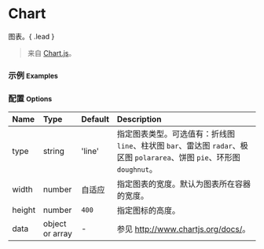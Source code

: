 # Chart

图表。{ .lead }

> 来自 [Chart.js](https://github.com/nnnick/Chart.js)。

### 示例 <small>Examples</small>

<div class="bs-example">
    <div class="content">
        <div bx-name="components/chart" data-type="Line" data-data="{
            labels: ['January', 'February', 'March', 'April', 'May', 'June', 'July'],
            datasets: [{
                label: 'My First dataset',
                fillColor: 'rgba(220,220,220,0.2)',
                strokeColor: 'rgba(220,220,220,1)',
                pointColor: 'rgba(220,220,220,1)',
                pointStrokeColor: '#fff',
                pointHighlightFill: '#fff',
                pointHighlightStroke: 'rgba(220,220,220,1)',
                data: [65, 59, 80, 81, 56, 55, 40]
            }, {
                label: 'My Second dataset',
                fillColor: 'rgba(151,187,205,0.2)',
                strokeColor: 'rgba(151,187,205,1)',
                pointColor: 'rgba(151,187,205,1)',
                pointStrokeColor: '#fff',
                pointHighlightFill: '#fff',
                pointHighlightStroke: 'rgba(151,187,205,1)',
                data: [28, 48, 40, 19, 86, 27, 90]
            }]
        }"></div>
    </div>
</div>
<div class="bs-example">
    <div class="content">
        <div bx-name="components/chart" data-type="Bar" data-data="{
            labels: ['January', 'February', 'March', 'April', 'May', 'June', 'July'],
            datasets: [
                {
                    label: 'My First dataset',
                    fillColor: 'rgba(220,220,220,0.5)',
                    strokeColor: 'rgba(220,220,220,0.8)',
                    highlightFill: 'rgba(220,220,220,0.75)',
                    highlightStroke: 'rgba(220,220,220,1)',
                    data: [65, 59, 80, 81, 56, 55, 40]
                },
                {
                    label: 'My Second dataset',
                    fillColor: 'rgba(151,187,205,0.5)',
                    strokeColor: 'rgba(151,187,205,0.8)',
                    highlightFill: 'rgba(151,187,205,0.75)',
                    highlightStroke: 'rgba(151,187,205,1)',
                    data: [28, 48, 40, 19, 86, 27, 90]
                }
            ]
        }"></div>
    </div>
</div>
<div class="bs-example">
    <div class="content">
        <div bx-name="components/chart" data-type="Radar" data-data="{
            labels: ['Eating', 'Drinking', 'Sleeping', 'Designing', 'Coding', 'Cycling', 'Running'],
            datasets: [
                {
                    label: 'My First dataset',
                    fillColor: 'rgba(220,220,220,0.2)',
                    strokeColor: 'rgba(220,220,220,1)',
                    pointColor: 'rgba(220,220,220,1)',
                    pointStrokeColor: '#fff',
                    pointHighlightFill: '#fff',
                    pointHighlightStroke: 'rgba(220,220,220,1)',
                    data: [65, 59, 90, 81, 56, 55, 40]
                },
                {
                    label: 'My Second dataset',
                    fillColor: 'rgba(151,187,205,0.2)',
                    strokeColor: 'rgba(151,187,205,1)',
                    pointColor: 'rgba(151,187,205,1)',
                    pointStrokeColor: '#fff',
                    pointHighlightFill: '#fff',
                    pointHighlightStroke: 'rgba(151,187,205,1)',
                    data: [28, 48, 40, 19, 96, 27, 100]
                }
            ]
        }"></div>
    </div>
</div>
<div class="bs-example">
    <div class="content">
        <div bx-name="components/chart" data-type="PolarArea" data-data="[
            {
                value: 300,
                color:'#F7464A',
                highlight: '#FF5A5E',
                label: 'Red'
            },
            {
                value: 50,
                color: '#46BFBD',
                highlight: '#5AD3D1',
                label: 'Green'
            },
            {
                value: 100,
                color: '#FDB45C',
                highlight: '#FFC870',
                label: 'Yellow'
            },
            {
                value: 40,
                color: '#949FB1',
                highlight: '#A8B3C5',
                label: 'Grey'
            },
            {
                value: 120,
                color: '#4D5360',
                highlight: '#616774',
                label: 'Dark Grey'
            }

        ]"></div>
    </div>
</div>
<div class="bs-example">
    <div class="content">
        <div bx-name="components/chart" data-type="Pie" data-data="[
            {
                value: 300,
                color: '#F7464A',
                highlight: '#FF5A5E',
                label: 'Red'
            },
            {
                value: 50,
                color: '#46BFBD',
                highlight: '#5AD3D1',
                label: 'Green'
            },
            {
                value: 100,
                color: '#FDB45C',
                highlight: '#FFC870',
                label: 'Yellow'
            }
        ]"></div>
    </div>
</div>
<div class="bs-example">
    <div class="content">
        <div bx-name="components/chart" data-type="Doughnut" data-data="[
            {
                value: 300,
                color: '#F7464A',
                highlight: '#FF5A5E',
                label: 'Red'
            },
            {
                value: 50,
                color: '#46BFBD',
                highlight: '#5AD3D1',
                label: 'Green'
            },
            {
                value: 100,
                color: '#FDB45C',
                highlight: '#FFC870',
                label: 'Yellow'
            }
        ]"></div>
    </div>
</div>

### 配置 <small>Options</small>

Name | Type | Default | Description
:--- | :--- | :------ | :----------
type | string | 'line' | 指定图表类型。可选值有：折线图 `line`、柱状图 `bar`、雷达图 `radar`、极区图 `polararea`、饼图 `pie`、环形图 `doughnut`。
width | number | 自适应 | 指定图表的宽度。默认为图表所在容器的宽度。
height | number | `400` | 指定图标的高度。
data | object or array | - | 参见 <http://www.chartjs.org/docs/>。